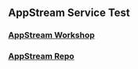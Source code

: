 ## AppStream Service Test
### [AppStream Workshop](https://catalog.us-east-1.prod.workshops.aws/workshops/e324c13e-2ded-4da2-ad9c-f685305156ac/en-US)
### [AppStream Repo](https://github.com/aws-samples/getting-started-with-amazon-appstream2-workshop-template)
